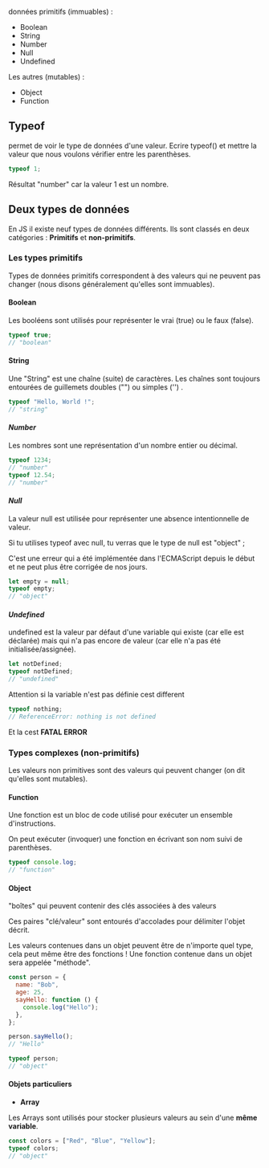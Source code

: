 données primitifs (immuables) :

- Boolean
- String
- Number
- Null
- Undefined

Les autres (mutables) :

- Object
- Function

## **Typeof**

permet de voir le type de données d'une valeur.
Ecrire typeof() et mettre la valeur que nous voulons vérifier entre les parenthèses.

```javascript
typeof 1;
```

Résultat "number" car la valeur 1 est un nombre.

## **Deux types de données**

En JS il existe neuf types de données différents. Ils sont classés en deux catégories :
**Primitifs** et **non-primitifs**.

### **Les types primitifs**

Types de données primitifs correspondent à des valeurs qui ne peuvent pas changer (nous disons généralement qu'elles sont immuables).

#### **Boolean**

Les booléens sont utilisés pour représenter le vrai (true) ou le faux (false).

```javascript
typeof true;
// "boolean"
```

#### **String**

Une "String" est une chaîne (suite) de caractères. Les chaînes sont toujours entourées de guillemets doubles ("") ou simples ('') .

```javascript
typeof "Hello, World !";
// "string"
```

#### _Number_

Les nombres sont une représentation d'un nombre entier ou décimal.

```javascript
typeof 1234;
// "number"
typeof 12.54;
// "number"
```

#### _Null_

La valeur null est utilisée pour représenter une absence intentionnelle de valeur.

Si tu utilises typeof avec null, tu verras que le type de null est "object" ;

C'est une erreur qui a été implémentée dans l'ECMAScript depuis le début et ne peut plus être corrigée de nos jours.

```javascript
let empty = null;
typeof empty;
// "object"
```

#### _Undefined_

undefined est la valeur par défaut d'une variable qui existe (car elle est déclarée) mais qui n'a pas encore de valeur (car elle n'a pas été initialisée/assignée).

```javascript
let notDefined;
typeof notDefined;
// "undefined"
```

Attention si la variable n'est pas définie cest different

```javascript
typeof nothing;
// ReferenceError: nothing is not defined
```

Et la cest **FATAL ERROR**

### **Types complexes (non-primitifs)**

Les valeurs non primitives sont des valeurs qui peuvent changer (on dit qu'elles sont mutables).

#### **Function**

Une fonction est un bloc de code utilisé pour exécuter un ensemble d'instructions.

On peut exécuter (invoquer) une fonction en écrivant son nom suivi de parenthèses.

```javascript
typeof console.log;
// "function"
```

#### **Object**

"boîtes" qui peuvent contenir des clés associées à des valeurs

Ces paires "clé/valeur" sont entourés d'accolades pour délimiter l'objet décrit.

Les valeurs contenues dans un objet peuvent être de n'importe quel type, cela peut même être des fonctions ! Une fonction contenue dans un objet sera appelée "méthode".

```javascript
const person = {
  name: "Bob",
  age: 25,
  sayHello: function () {
    console.log("Hello");
  },
};

person.sayHello();
// "Hello"

typeof person;
// "object"
```

#### **Objets particuliers**

- **Array**

Les Arrays sont utilisés pour stocker plusieurs valeurs au sein d'une **même variable**.

```javascript
const colors = ["Red", "Blue", "Yellow"];
typeof colors;
// "object"
```
